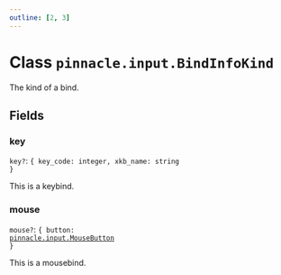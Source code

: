```yaml
---
outline: [2, 3]
---
```


# Class `pinnacle.input.BindInfoKind`


The kind of a bind.

## Fields

### key <Badge type="danger" text="nullable" />

`key?`: <code>{ key_code: integer, xkb_name: string }</code>

This is a keybind.

### mouse <Badge type="danger" text="nullable" />

`mouse?`: <code>{ button: <a href="/lua-reference/enums/pinnacle.input.MouseButton">pinnacle.input.MouseButton</a> }</code>

This is a mousebind.


